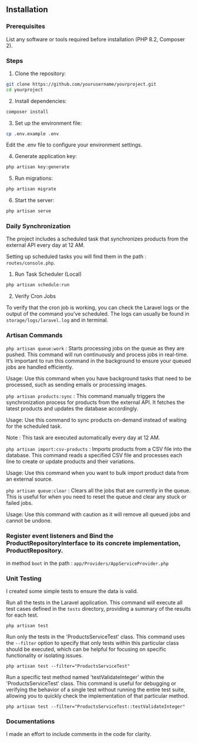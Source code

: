 ## Installation

### Prerequisites

List any software or tools required before installation (PHP 8.2, Composer 2).

### Steps

1. Clone the repository:

```bash
git clone https://github.com/yourusername/yourproject.git
cd yourproject
```

2. Install dependencies:

 ```bash
composer install
```

3. Set up the environment file:

 ```bash
cp .env.example .env
```

Edit the .env file to configure your environment settings.

4. Generate application key:

```bash
php artisan key:generate
```

5. Run migrations:

```bash
php artisan migrate
```

6. Start the server:

```bash
php artisan serve
```

### Daily Synchronization

The project includes a scheduled task that synchronizes products from the external API every day at 12 AM.

Setting up scheduled tasks you will find them in the path : `routes/console.php`.

1. Run Task Scheduler (Local)

```bash
php artisan schedule:run
```

2. Verify Cron Jobs

To verify that the cron job is working, you can check the Laravel logs or the output of the command you've scheduled.
The logs can usually be found in `storage/logs/laravel.log` and in terminal.

### Artisan Commands

`php artisan queue:work` : Starts processing jobs on the queue as they are pushed. This command will run continuously
and process jobs in real-time. It’s important to run this command in the background to ensure your queued jobs are
handled efficiently.

Usage: Use this command when you have background tasks that need to be processed, such as sending emails or processing
images.

`php artisan products:sync` : This command manually triggers the synchronization process for products from the external
API. It fetches the latest products and updates the database accordingly.

Usage: Use this command to sync products on-demand instead of waiting for the scheduled task.

Note : This task are executed automatically every day at 12 AM.

`php artisan import:csv-products` : Imports products from a CSV file into the database. This command reads a specified
CSV file and processes each line to create or update products and their variations.

Usage: Use this command when you want to bulk import product data from an external source.

`php artisan queue:clear` : Clears all the jobs that are currently in the queue. This is useful for when you need to
reset the queue and clear any stuck or failed jobs.

Usage: Use this command with caution as it will remove all queued jobs and cannot be undone.

### Register event listeners and Bind the ProductRepositoryInterface to its concrete implementation, ProductRepository.

in method `boot` in the path : `app/Providers/AppServiceProvider.php`


### Unit Testing

I created some simple tests to ensure the data is valid.

Run all the tests in the Laravel application. This command will execute all test cases defined
in the `tests` directory, providing a summary of the results for each test.

```shell
php artisan test
```

Run only the tests in the 'ProductsServiceTest' class. 
This command uses the `--filter` option to specify that only tests within this particular class should be executed, which can be helpful
for focusing on specific functionality or isolating issues.

```shell
php artisan test --filter="ProductsServiceTest"
```

Run a specific test method named 'testValidateInteger' within the 'ProductsServiceTest' class.
This command is useful for debugging or verifying the behavior of a single test without running
the entire test suite, allowing you to quickly check the implementation of that particular method.
```shell
php artisan test --filter="ProductsServiceTest::testValidateInteger"
```

### Documentations

I made an effort to include comments in the code for clarity.
